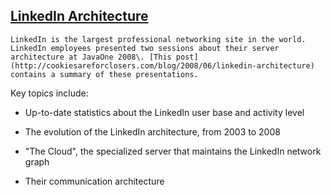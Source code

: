 ## [LinkedIn Architecture](/blog/2008/6/4/linkedin-architecture.html)

    

    LinkedIn is the largest professional networking site in the world. LinkedIn employees presented two sessions about their server architecture at JavaOne 2008\. [This post](http://cookiesareforclosers.com/blog/2008/06/linkedin-architecture) contains a summary of these presentations.  

Key topics include:  

*   Up-to-date statistics about the LinkedIn user base and activity level

*   The evolution of the LinkedIn architecture, from 2003 to 2008

*   "The Cloud", the specialized server that maintains the LinkedIn network graph

*   Their communication architecture

    
